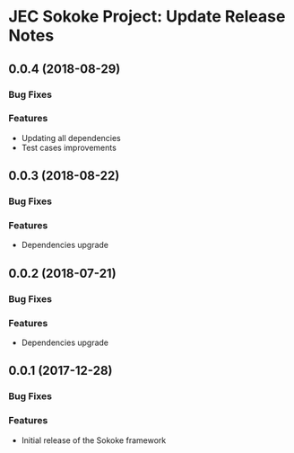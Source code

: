 # JEC Sokoke Project: Update Release Notes

<a name="jec-sokoke-0.0.4"></a>
## **0.0.4** (2018-08-29)

### Bug Fixes

### Features

- Updating all dependencies
- Test cases improvements

<a name="jec-sokoke-0.0.3"></a>
## **0.0.3** (2018-08-22)

### Bug Fixes

### Features

- Dependencies upgrade

<a name="jec-sokoke-0.0.2"></a>
## **0.0.2** (2018-07-21)

### Bug Fixes

### Features

- Dependencies upgrade

<a name="jec-sokoke-0.0.1"></a>
## **0.0.1** (2017-12-28)

### Bug Fixes

### Features

- Initial release of the Sokoke framework
